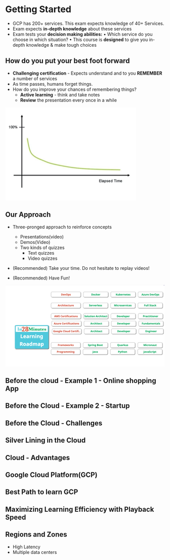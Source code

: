 # Getting Started

* GCP has 200+ services. This exam expects knowledge of 40+ Services.
* Exam expects **in-depth knowledge** about these services
* Exam tests your **decision making abilities:**
• Which service do you choose in which situation?
• This course is **designed** to give you in-depth knowledge & make tough choices

## How do you put your best foot forward
* **Challenging certification** - Expects
understand and to you
**REMEMBER** a number of services
* As time passes, humans forget
things.
* How do you improve your chances
of remembering things?
  * **Active learning** - think and take notes
  * **Review** the presentation every once in a while

![alt text](image.png)

## Our Approach
* Three-pronged approach to reinforce concepts
  * Presentations(video)
  * Demos(Video)
  * Two kinds of quizzes
    * Text quizzes
    * Video quizzes

* (Recommended) Take your time. Do not hesitate to replay videos!
* (Recommended) Have Fun!

![alt text](image-1.png)

## Before the cloud - Example 1 - Online shopping App
## Before the Cloud - Example 2 - Startup
## Before the Cloud - Challenges
## Silver Lining in the Cloud
## Cloud - Advantages
## Google Cloud Platform(GCP)
## Best Path to learn GCP
## Maximizing Learning Efficiency with Playback Speed

## Regions and Zones
* High Latency
* Multiple data centers


